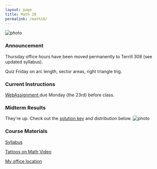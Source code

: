 ```yaml
---
layout: page
title: Math 10
permalink: /math10/
---
```


![photo](https://upload.wikimedia.org/wikipedia/commons/3/3b/Circle_cos_sin.gif)

### Announcement
Thursday office hours have been moved permanently to Terrill 308 (see updated syllabus).

Quiz Friday on arc length, sector areas, right triangle trig.

### Current Instructions
[WebAssignment ](http://www.webassign.net) due Monday (the 23rd) before class.

### Midterm Results
They're up. Check out the [solution key](https://uvm.edu/~bfemery/math10midtermsoln.pdf) and distribution below.
![photo](https://uvm.edu/~bfemery/math10midtermgrades.png)



  
### Course Materials

[Syllabus](http://www.uvm.edu/~bfemery/Math10Syllabus.pdf)

[Tattoos on Math Video](https://www.youtube.com/watch?v=IxNb1WG_Ido)

[My office location](http://www.uvm.edu/~bfemery/math10/FarrellHallLocation.png)
